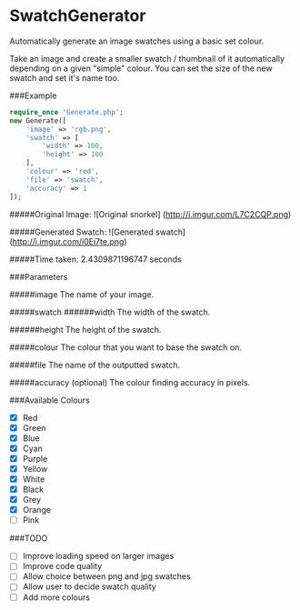 # SwatchGenerator
Automatically generate an image swatches using a basic set colour.

Take an image and create a smaller swatch / thumbnail of it automatically depending on a given "simple" colour. You can set the size of the new swatch and set it's name too.

###Example

```PHP
require_once 'Generate.php';
new Generate([
    'image' => 'rgb.png',
    'swatch' => [
        'width' => 100,
        'height' => 100
    ],
    'colour' => 'red',
    'file' => 'swatch',
    'accuracy' => 1
]);
```

#####Original Image:
![Original snorkel]
(http://i.imgur.com/L7C2CQP.png)

#####Generated Swatch:
![Generated swatch]
(http://i.imgur.com/i0Ei7te.png)

#####Time taken:
2.4309871196747 seconds

###Parameters

#####image
The name of your image.

#####swatch
######width
The width of the swatch.

######height
The height of the swatch.

#####colour
The colour that you want to base the swatch on.

#####file
The name of the outputted swatch.

#####accuracy (optional)
The colour finding accuracy in pixels.

###Available Colours
- [x] Red
- [x] Green
- [x] Blue
- [x] Cyan
- [x] Purple
- [x] Yellow
- [x] White
- [x] Black
- [x] Grey
- [x] Orange
- [ ] Pink

###TODO
- [ ] Improve loading speed on larger images
- [ ] Improve code quality
- [ ] Allow choice between png and jpg swatches
- [ ] Allow user to decide swatch quality
- [ ] Add more colours
